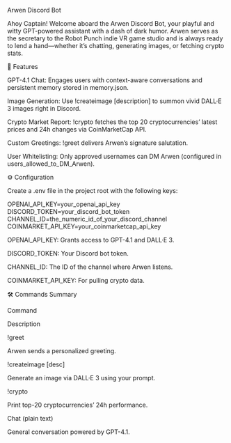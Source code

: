 Arwen Discord Bot

Ahoy Captain! Welcome aboard the Arwen Discord Bot, your playful and witty GPT-powered assistant with a dash of dark humor. Arwen serves as the secretary to the Robot Punch indie VR game studio and is always ready to lend a hand—whether it’s chatting, generating images, or fetching crypto stats.

📝 Features

GPT-4.1 Chat: Engages users with context-aware conversations and persistent memory stored in memory.json.

Image Generation: Use !createimage [description] to summon vivid DALL·E 3 images right in Discord.

Crypto Market Report: !crypto fetches the top 20 cryptocurrencies’ latest prices and 24h changes via CoinMarketCap API.

Custom Greetings: !greet delivers Arwen’s signature salutation.

User Whitelisting: Only approved usernames can DM Arwen (configured in users_allowed_to_DM_Arwen).

⚙️ Configuration

Create a .env file in the project root with the following keys:

OPENAI_API_KEY=your_openai_api_key
DISCORD_TOKEN=your_discord_bot_token
CHANNEL_ID=the_numeric_id_of_your_discord_channel
COINMARKET_API_KEY=your_coinmarketcap_api_key

OPENAI_API_KEY: Grants access to GPT-4.1 and DALL·E 3.

DISCORD_TOKEN: Your Discord bot token.

CHANNEL_ID: The ID of the channel where Arwen listens.

COINMARKET_API_KEY: For pulling crypto data.

🛠️ Commands Summary

Command

Description

!greet

Arwen sends a personalized greeting.

!createimage [desc]

Generate an image via DALL·E 3 using your prompt.

!crypto

Print top-20 cryptocurrencies’ 24h performance.

Chat (plain text)

General conversation powered by GPT-4.1.
